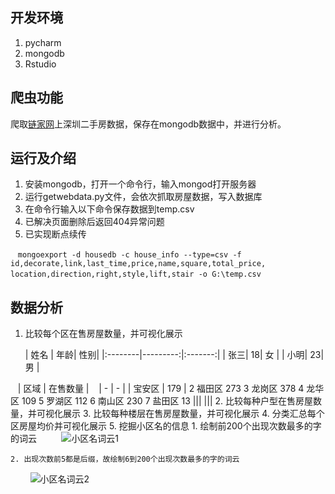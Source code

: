 ## 开发环境
 1. pycharm
 2. mongodb
 3. Rstudio
## 爬虫功能

爬取[链家网](https://sz.lianjia.com/ershoufang/)上深圳二手房数据，保存在mongodb数据中，并进行分析。

## 运行及介绍

 1. 安装mongodb，打开一个命令行，输入mongod打开服务器
 2. 运行getwebdata.py文件，会依次抓取房屋数据，写入数据库
 3. 在命令行输入以下命令保存数据到temp.csv
 4. 已解决页面删除后返回404异常问题
 5. 已实现断点续传

    `mongoexport -d housedb -c house_info --type=csv -f  
    id,decorate,link,last_time,price,name,square,total_price,
    location,direction,right,style,lift,stair -o G:\temp.csv`
    
## 数据分析
 1. 比较每个区在售房屋数量，并可视化展示
    
    | 姓名     | 年龄| 性别|
|:--------|---------:|:-------:|
| 张三| 18| 女      |
| 小明| 23| 男      |
 
    | 区域 | 在售数量 |
    | - | - |
    |  宝安区 | 179 |
2 福田区  273
3 龙岗区  378
4 龙华区  109
5 罗湖区  112
6 南山区  230
7 盐田区   13
    |||
    |||
 2. 比较每种户型在售房屋数量，并可视化展示
 3. 比较每种楼层在售房屋数量，并可视化展示
 4. 分类汇总每个区房屋均价并可视化展示
 5. 挖掘小区名的信息
    1. 绘制前200个出现次数最多的字的词云
          ![小区名词云1](https://github.com/hiyaojie/python/raw/master/imgs/Rplot02.png)
          
          
    2. 出现次数前5都是后缀，故绘制6到200个出现次数最多的字的词云
          ![小区名词云2](https://github.com/hiyaojie/python/raw/master/imgs/Rplot03.png)
       
   

   
   
